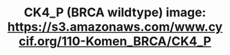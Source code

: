 ---
title: "CK4_P (BRCA wildtype)
image: https://s3.amazonaws.com/www.cycif.org/110-Komen_BRCA/CK4_P"
layout: minerva-1-5 
exhibit: config-110-Komen_BRCA/CK4_P
---